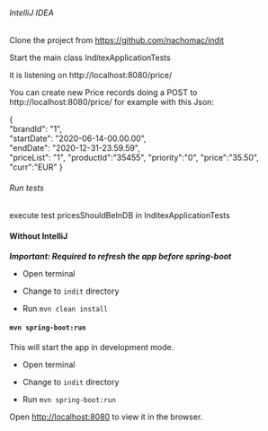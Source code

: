 ###### IntelliJ IDEA

Clone the project from https://github.com/nachomac/indit

Start the main class InditexApplicationTests

it is listening on http://localhost:8080/price/

You can create new Price records doing a POST to http://localhost:8080/price/
for example with this Json:

{  
"brandId": "1",  
"startDate": "2020-06-14-00.00.00",  
"endDate": "2020-12-31-23.59.59",  
"priceList": "1",
"productId":"35455",
"priority":"0",
"price":"35.50",
"curr":"EUR"
}

###### Run tests

execute test pricesShouldBeInDB in InditexApplicationTests

#### Without IntelliJ

**_Important: Required to refresh the app before spring-boot_**

- Open terminal

- Change to `indit` directory

- Run `mvn clean install`

#### `mvn spring-boot:run`

This will start the app in development mode.

- Open terminal

- Change to `indit` directory

- Run `mvn spring-boot:run`

Open [http://localhost:8080](http://localhost:8080/prices) to view it in the browser.